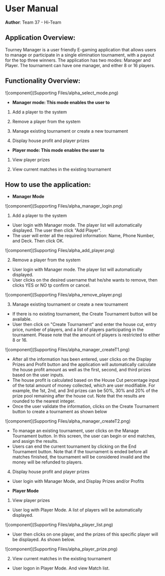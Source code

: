 # User Manual

**Author**: Team 37 - Hi-Team

## Application Overview:

Tourney Manager is a user friendly E-gaming application that allows users to manage or participate in a single elimination tournament, with a payout for the top three winners. The application has two modes: Manager and Player. The tournament can have one manager, and either 8 or 16 players.

## Functionality Overview:

![component](Supporting Files/alpha_select_mode.png)

- **Manager mode: This mode enables the user to**

1.	Add a player to the system

2.	Remove a player from the system

3.	Manage existing tournament or create a new tournament

4.	Display house profit and player prizes

- **Player mode: This mode enables the user to**

1.	View player prizes

2.	View current matches in the existing tournament

## How to use the application:

- **Manager Mode**

![component](Supporting Files/alpha_manager_login.png)

1.	Add a player to the system
  * User login with Manager mode. The player list will automatically displayed. The user then click "Add Player".  
  * The user will enter all the required information: Name, Phone Number, and Deck. Then click OK.  
 
![component](Supporting Files/alpha_add_player.png)

2.	Remove a player from the system
  * User login with Manager mode. The player list will automatically displayed.
  * User clicks on the desired username that he/she wants to remove, then clicks YES or NO tp confirm or cancel.  

![component](Supporting Files/alpha_remove_player.png)

3.	Manage existing tournament or create a new tournament

  * If there is no existing tournament, the Create Tournament button will be available.  
  * User then click on "Create Tournament" and enter the house cut, entry price, number of players, and a list of players participating in the tournament. Please note that the amount of players is restricted to either 8 or 16.  

![component](Supporting Files/alpha_manager_createT1.png)

  * After all the information has been entered, user clicks on the Display Prizes and Profit button and the application will automatically calculate the house profit amount as well as the first, second, and third prizes based on the user inputs.
  * The house profit is calculated based on the House Cut percentage input of the total amount of money collected, which are user modifiable. For example, the 1st, 2nd, and 3rd prizes can be 50%, 30% and 20% of the prize pool remaining after the house cut. Note that the results are rounded to the nearest integer.  
  * Once the user validate the information, clicks on the Create Tournament button to create a tournament as shown below

![component](Supporting Files/alpha_manager_createT2.png)

  * To manage an existing tournament, user clicks on the Manage Tournament button. In this screen, the user can begin or end matches, and assign the results.  
  * Users can end the current tournament by clicking on the End Tournament button. Note that if the tournament is ended before all matches finished, the tournament will be considered invalid and the money will be refunded to players.


4.	Display house profit and player prizes   
  * User login with Manager Mode, and Display Prizes and/or Profits

- **Player Mode**

1.	View player prizes
  * User log with Player Mode. A list of players will be automatically displayed.

![component](Supporting Files/alpha_player_list.png)

  * User then clicks on one player, and the prizes of this specific player will be displayed. As shown below.

![component](Supporting Files/alpha_player_prize.png)

2.	View current matches in the existing tournament
  * User logon in Player Mode. And view Match list.
